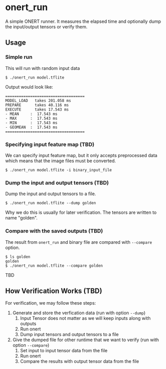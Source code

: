 # onert_run

A simple ONERT runner. It measures the elapsed time and optionally dump the input/output tensors or verify them.

## Usage

### Simple run

This will run with random input data

```
$ ./onert_run model.tflite
```

Output would look like:

```
===================================
MODEL_LOAD   takes 201.058 ms
PREPARE      takes 40.116 ms
EXECUTE      takes 17.543 ms
- MEAN     :  17.543 ms
- MAX      :  17.543 ms
- MIN      :  17.543 ms
- GEOMEAN  :  17.543 ms
===================================
```

### Specifying input feature map (TBD)

We can specify input feature map, but it only accepts preprocessed data which means that the image files must be converted.

```
$ ./onert_run model.tflite -i binary_input_file
```

### Dump the input and output tensors (TBD)

Dump the input and output tensors to a file.
```
$ ./onert_run model.tflite --dump golden
```

Why we do this is usually for later verification. The tensors are written to name "golden".

### Compare with the saved outputs (TBD)

The result from `onert_run` and binary file are compared with `--compare` option.

```
$ ls golden
golden
$ ./onert_run model.tflite --compare golden
```

TBD

## How Verification Works (TBD)

For verification, we may follow these steps:

1. Generate and store the verfication data (run with option `--dump`)
    1. Input Tensor does not matter as we will keep inputs along with outputs
    1. Run onert
    1. Dump input tensors and output tensors to a file
1. Give the dumped file for other runtime that we want to verify (run with option `--compare`)
    1. Set input to input tensor data from the file
    1. Run onert
    1. Compare the results with output tensor data from the file
